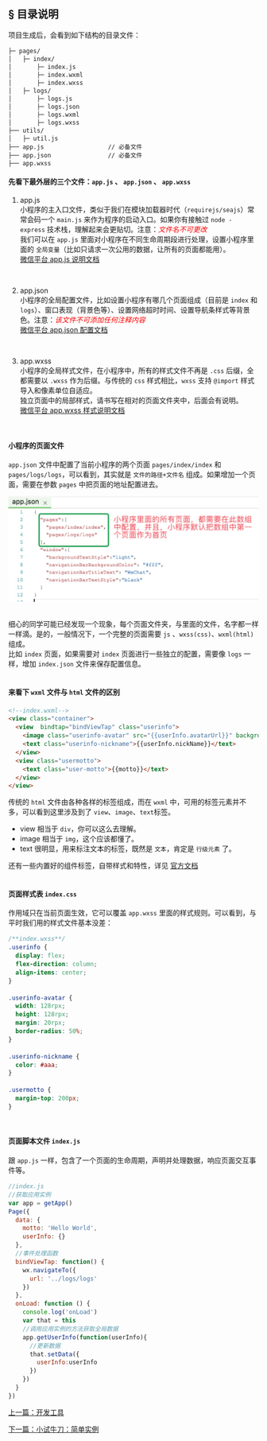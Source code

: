 ## <a>&sect; 目录说明</a>  
项目生成后，会看到如下结构的目录文件：
```
├─ pages/
│   ├─ index/
│       ├─ index.js
│       ├─ index.wxml
│       ├─ index.wxss
│   ├─ logs/
│       ├─ logs.js
│       ├─ logs.json
│       ├─ logs.wxml
│       ├─ logs.wxss
├── utils/             
│   ├─ util.js
├── app.js                  // 必备文件  
├── app.json                // 必备文件
├── app.wxss
```

#### 先看下最外层的三个文件：`app.js` 、 `app.json` 、 `app.wxss`
1. app.js  
小程序的主入口文件，类似于我们在模块加载器时代（`requirejs/seajs`）常常会码一个 `main.js` 来作为程序的启动入口。如果你有接触过 `node - express` 技术栈，理解起来会更贴切。注意：<span style="color:red">*文件名不可更改*</span>  
我们可以在 `app.js` 里面对小程序在不同生命周期段进行处理，设置小程序里面的 `全局变量`（比如只请求一次公用的数据，让所有的页面都能用）。    
[微信平台 app.js 说明文档](https://mp.weixin.qq.com/debug/wxadoc/dev/framework/app-service/app.html)
<br>  

2. app.json   
小程序的全局配置文件，比如设置小程序有哪几个页面组成（目前是 `index` 和 `logs`）、窗口表现（背景色等）、设置网络超时时间、设置导航条样式等背景色。注意：<span style="color:red">*该文件不可添加任何注释内容*</span>  
[微信平台 app.json 配置文档](https://mp.weixin.qq.com/debug/wxadoc/dev/framework/config.html)    
<br>  

3. app.wxss  
小程序的全局样式文件，在小程序中，所有的样式文件不再是 `.css` 后缀，全都需要以 `.wxss` 作为后缀。与传统的 `css` 样式相比，`wxss` 支持 `@import` 样式导入和像素单位自适应。   
独立页面中的局部样式，请书写在相对的页面文件夹中，后面会有说明。   
[微信平台 app.wxss 样式说明文档](https://mp.weixin.qq.com/debug/wxadoc/dev/framework/view/wxss.html)  
<br>  

#### 小程序的页面文件  

`app.json` 文件中配置了当前小程序的两个页面 `pages/index/index` 和 `pages/logs/logs`，可以看到，其实就是 `文件的路径+文件名` 组成。如果增加一个页面，需要在参数 `pages` 中把页面的地址配置进去。

<div>
  <img src="./images/WechatIMG18.jpeg" width="600"/>
</div>
<br>  

细心的同学可能已经发现一个现象，每个页面文件夹，与里面的文件，名字都一样一样滴。是的，一般情况下，一个完整的页面需要 `js` 、`wxss(css)`、`wxml(html)` 组成。   
比如 `index` 页面，如果需要对 `index` 页面进行一些独立的配置，需要像 `logs` 一样，增加 `index.json` 文件来保存配置信息。  
<br>  

#### 来看下 `wxml` 文件与 `html` 文件的区别
```html
<!--index.wxml-->
<view class="container">
  <view  bindtap="bindViewTap" class="userinfo">
    <image class="userinfo-avatar" src="{{userInfo.avatarUrl}}" background-size="cover"></image>
    <text class="userinfo-nickname">{{userInfo.nickName}}</text>
  </view>
  <view class="usermotto">
    <text class="user-motto">{{motto}}</text>
  </view>
</view>
```

传统的 `html` 文件由各种各样的标签组成，而在 `wxml` 中，可用的标签元素并不多，可以看到这里涉及到了 `view`、`image`、`text`标签。  
* view    相当于 `div`，你可以这么去理解。
* image   相当于 `img`，这个应该都懂了。
* text    很明显，用来标注文本的标签，既然是 `文本`，肯定是 `行级元素` 了。  

还有一些内置好的组件标签，自带样式和特性，详见 [官方文档](https://mp.weixin.qq.com/debug/wxadoc/dev/component/)  
<br>  

#### 页面样式表 `index.css`  
作用域只在当前页面生效，它可以覆盖 `app.wxss` 里面的样式规则。可以看到，与平时我们用的样式文件基本没差：
```css
/**index.wxss**/
.userinfo {
  display: flex;
  flex-direction: column;
  align-items: center;
}

.userinfo-avatar {
  width: 128rpx;
  height: 128rpx;
  margin: 20rpx;
  border-radius: 50%;
}

.userinfo-nickname {
  color: #aaa;
}

.usermotto {
  margin-top: 200px;
}
```  
<br>  

#### 页面脚本文件 `index.js`  
跟 `app.js` 一样，包含了一个页面的生命周期，声明并处理数据，响应页面交互事件等。
```js
//index.js
//获取应用实例
var app = getApp()
Page({
  data: {
    motto: 'Hello World',
    userInfo: {}
  },
  //事件处理函数
  bindViewTap: function() {
    wx.navigateTo({
      url: '../logs/logs'
    })
  },
  onLoad: function () {
    console.log('onLoad')
    var that = this
    //调用应用实例的方法获取全局数据
    app.getUserInfo(function(userInfo){
      //更新数据
      that.setData({
        userInfo:userInfo
      })
    })
  }
})
```
<a href="./ch1-1.md">上一篇：开发工具</a>  

<a href="./ch1-3.md">下一篇：小试牛刀：简单实例</a>



